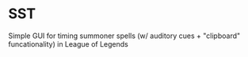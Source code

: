 # SST
Simple GUI for timing summoner spells (w/ auditory cues + "clipboard" funcationality) in League of Legends
